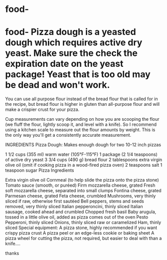 # food-

# food- Pizza dough is a yeasted dough which requires active dry yeast. Make sure the check the expiration date on the yeast package! Yeast that is too old may be dead and won't work.

You can use all purpose flour instead of the bread flour that is called for in the recipe, but bread flour is higher in gluten than all-purpose flour and will make a crispier crust for your pizza.

Cup measurements can vary depending on how you are scooping the flour (we fluff the flour, lightly scoop it, and level with a knife). So I recommend using a kitchen scale to measure out the flour amounts by weight. This is the only way you'll get a consistently accurate measurement.

INGREDIENTS
Pizza Dough: Makes enough dough for two 10-12 inch pizzas

1 1/2 cups (355 ml) warm water (105°F-115°F)
1 package (2 1/4 teaspoons) of active dry yeast
3 3/4 cups (490 g) bread flour
2 tablespoons extra virgin olive oil (omit if cooking pizza in a wood-fired pizza oven)
2 teaspoons salt
1 teaspoon sugar
Pizza Ingredients

Extra virgin olive oil
Cornmeal (to help slide the pizza onto the pizza stone)
Tomato sauce (smooth, or puréed)
Firm mozzarella cheese, grated
Fresh soft mozzarella cheese, separated into small clumps
Fontina cheese, grated
Parmesan cheese, grated
Feta cheese, crumbled
Mushrooms, very thinly sliced if raw, otherwise first sautéed
Bell peppers, stems and seeds removed, very thinly sliced
Italian pepperoncini, thinly sliced
Italian sausage, cooked ahead and crumbled
Chopped fresh basil
Baby arugula, tossed in a little olive oil, added as pizza comes out of the oven
Pesto
Pepperoni, thinly sliced
Onions, thinly sliced raw or caramelized
Ham, thinly sliced
Special equipment:
A pizza stone, highly recommended if you want crispy pizza crust
A pizza peel or an edge-less cookie or baking sheet
A pizza wheel for cutting the pizza, not required, but easier to deal with than a knife....

thanks